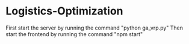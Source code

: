 # Logistics-Optimization

First start the server by running the command
"python ga_vrp.py"
Then start the frontend by running the command
"npm start"

